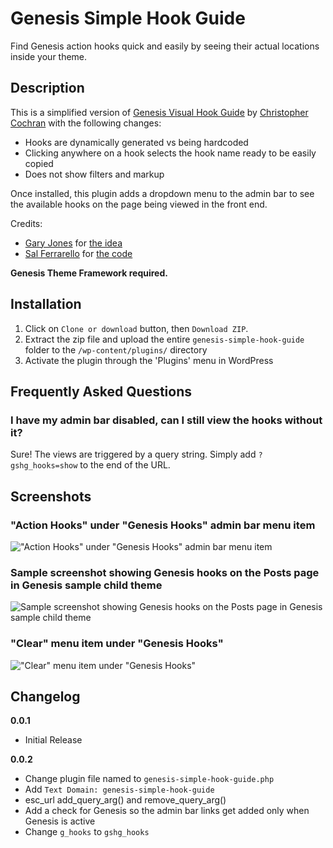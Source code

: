 # Genesis Simple Hook Guide
Find Genesis action hooks quick and easily by seeing their actual locations inside your theme.

## Description
This is a simplified version of [Genesis Visual Hook Guide](https://wordpress.org/plugins/genesis-visual-hook-guide/) by [Christopher Cochran](https://github.com/christophercochran/) with the following changes:

- Hooks are dynamically generated vs being hardcoded
- Clicking anywhere on a hook selects the hook name ready to be easily copied
- Does not show filters and markup

Once installed, this plugin adds a dropdown menu to the admin bar to see the available hooks on the page being viewed in the front end.

Credits:

- [Gary Jones](https://github.com/GaryJones/) for [the idea](http://d.pr/i/qSKK)
- [Sal Ferrarello](https://github.com/salcode) for [the code](http://d.pr/i/h2DA)

**Genesis Theme Framework required.**

## Installation
1. Click on `Clone or download` button, then `Download ZIP`.
2. Extract the zip file and upload the entire `genesis-simple-hook-guide` folder to the `/wp-content/plugins/` directory
3. Activate the plugin through the 'Plugins' menu in WordPress

## Frequently Asked Questions
### I have my admin bar disabled, can I still view the hooks without it?

Sure! The views are triggered by a query string. Simply add `?gshg_hooks=show` to the end of the URL.

## Screenshots

### "Action Hooks" under "Genesis Hooks" admin bar menu item
!["Action Hooks" under "Genesis Hooks" admin bar menu item](http://d.pr/i/j0ln+ "Action Hooks under Genesis Hooks admin bar menu item")

### Sample screenshot showing Genesis hooks on the Posts page in Genesis sample child theme
![Sample screenshot showing Genesis hooks on the Posts page in Genesis sample child theme](http://d.pr/i/Mjyu+ "Sample screenshot showing Genesis hooks on the Posts page in Genesis sample child theme")

### "Clear" menu item under "Genesis Hooks"
!["Clear" menu item under "Genesis Hooks"](http://d.pr/i/99mn+ "Clear menu item under Genesis Hooks")

## Changelog
**0.0.1**

* Initial Release

**0.0.2**

* Change plugin file named to `genesis-simple-hook-guide.php`
* Add `Text Domain: genesis-simple-hook-guide`
* esc_url add_query_arg() and remove_query_arg()
* Add a check for Genesis so the admin bar links get added only when Genesis is active
* Change `g_hooks` to `gshg_hooks`
